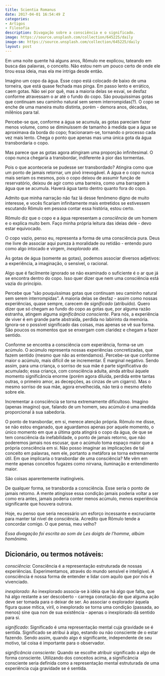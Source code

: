 ```yaml
---
title: Scientia Romanus
date: 2017-04-01 16:54:49 Z
categories:
- Artigos
- Filosofia
description: Divagação sobre a consciência e o significado.
image: https://source.unsplash.com/collection/645225/daily
image-sm: https://source.unsplash.com/collection/645225/daily
layout: post
---
```


Em uma noite quente há alguns anos, Rômulo me explicou, tateando em busca das palavras, o conceito. Não estou nem um pouco certo de onde ele tirou essa ideia, mas ela me intriga desde então. 

Imagino um copo da água. Esse copo está colocado de baixo de uma torneira, que está quase fechada mas pinga. Em passo lento e errático, caem gotas. Não sei por quê, mas a maioria delas se esvaí, se desfaz conforme atravessam o ar até o fundo do copo. São pouquíssimas gotas que continuam seu caminho natural sem serem interrompidas(?). O copo se enche de uma maneira muito distinta, porém - demora anos, décadas, milênios para tal. 

Percebe-se que, conforme a água se acumula, as gotas pareciam fazer menos volume, como se diminuíssem de tamanho à medida que a água se aproximava da borda do copo; fracionaram-se, tornando o processo cada vez mais lento. Chega o ponto que apenas mas uma única gota da água transbordaria o copo. 

Mas parece que as gotas agora atingiram uma proporção infinitesimal. O copo nunca chegaria a transbordar, indiferente à pior das tormentas. 

Pois o que aconteceria se pudesse ser transbordado? Atingira como que um ponto de jamais retornar, um pivô irrevogável. A água e o copo nunca mais seriam os mesmos, pois o copo deixou de assumir função de reservatório, deixou de agir como uma barreira, como uma barragem à água que se acumula. Haverá água tanto dentro quanto fora do copo. 

Admito que minha narração não faz lá desse fenômeno digno de muito interesse, e vocês ficariam infinitamente mais entretidos se estivessem escutando Rômulo em pessoa contar essa história, estou certo.

Rômulo diz que o copo e a água representam a _consciência_ de um homem e o explica muito bem. Faço minha própria leitura das ideias dele - devo estar equivocado. 

O copo vazio, penso eu, representa a forma de uma consciência pura. Deus me livre de associar aqui pureza à moralidade ou retidão - entendo puro como algo intocado e virgem, _inexplorado_ até.

Às gotas de água (somente as gotas), podemos associar diversos adjetivos: a experiência, a imaginação, o sensível, o racional. 

Algo que é facilmente ignorado se não examinado o suficiente é o ar que já se encontra dentro do copo. Isso quer dizer que nem uma consciência está vazia do princípio.

Percebe que “são pouquíssimas gotas que continuam seu caminho natural sem serem interrompidas”. A maioria delas se desfaz - assim como nossas experiências, quase sempre, carecem de _significado_ (atribuído). Quero dizer que só chegam ao fundo do copo as gotas que, por alguma razão estranha, atingem alguma _significância consciente_. Para nós, a experiência de viver é em grande parte abstraída, perdida no labirinto da memória. Ignora-se o possível significado das coisas, mas apenas se vê sua forma. São poucos os momentos que se enxergam com claridez e chegam a fazer sentido.

Conforme se encontra a consciência com experiência, forma-se um acúmulo.
O acúmulo representa nossas experiências concretizadas, que fazem sentido (mesmo que não as entendamos). Percebe-se que conforme maior o acúmulo, mais difícil de se incrementar. É marginal negativo. Sendo assim, para uma criança, o sorriso de sua mãe é parte significativa do acumulado; essa criança, com consciência adulta, ainda atribui àquele momento significância enorme (porém agora diluída, perdida entre tantas outras, o primeiro amor, as decepções, as cinzas de um cigarro). Mas o mesmo sorriso de sua mãe, agora envelhecida, não terá o mesmo efeito sobre ele.

Incrementar a consciência se torna extremamente dificultoso. Imagino (apenas imagino) que, falando de um homem, seu acúmulo é uma medida proporcional à sua sabedoria.

O ponto de transbordar, em si, merece atenção própria. Rômulo me disse, se não estou enganado, que aguardamos apenas por aquele momento, o único momento em que a última gota atingirá o copo da água, de que se tem consciência da inefabilidade, o ponto de jamais retorno, que não poderemos jamais nos escusar, que o acúmulo toma espaço maior que a própria consciência em si. Não posso imaginar as implicações de tal conceito em palavras, nem ele, portanto a metáfora se torna extremamente útil. Em que implicaria o transbordar de uma consciência? Me vêm em mente apenas conceitos fugazes como nirvana, iluminação e entendimento maior.

São coisas aparentemente inatingíveis. 

De qualquer forma, se transborda a consciência. Esse seria o ponto de jamais retorno. A mente atingisse essa condição jamais poderia voltar a ser como era antes, jamais poderia conter menos acúmulo, menos experiência significante que houvera outrora. 

Hoje, eu penso que seria necessário um esforço incessante e excruciante para manter tal nível de consciência. Acredito que Rômulo tende a concordar comigo. O que pensa, meu velho?

_Essa divagação foi escrita ao som de Les doigts de l'homme, albúm homônimo._


## Dicionário, ou termos notáveis:

*consciência*: Consciência é a representação estruturada de nossas experiências. Experimentamos, através do mundo sensível e inteligível. A consciência é nossa forma de entender e lidar com aquilo que por nós é vivenciado.

*inexplorado*:  Ao inexplorado associa-se à idéia que há algo que falta, que há algo restante a ser descoberto - carrega conotação de que alguma ação deve ser tomada para o deixar de ser. Ao associar o explorador àquela figura quase mítica, viril, o inexplorado se torna uma condição (passada, ao menos) sine qua non de sua existência - apenas o inexplorado dá sentido para si.

*significado*: Significado é uma representação mental cuja gravidade se é sentida. Significado se atribui à algo, estando ou não consciente de o estar fazendo. Sendo assim, quando algo é significante, independente de seu motivo, tal coisa é importante para o observador.

*significância consciente*: Quando se escolhe atribuir significado a algo de forma consciente. Utilizando dos conceitos acima, a significância consciente seria definida como a representação mental estruturada de uma experiência cuja gravidade se é sentida.
